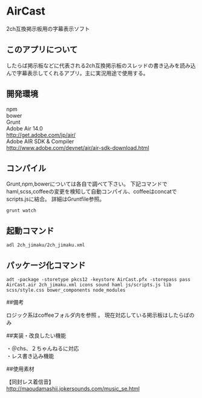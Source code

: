 AirCast
==========

2ch互換掲示板用の字幕表示ソフト
## このアプリについて
したらば掲示板などに代表される2ch互換掲示板のスレッドの書き込みを読み込んで字幕表示してくれるアプリ。主に実況用途で使用する。  
## 開発環境
npm  
bower  
Grunt  
Adobe Air 14.0  
http://get.adobe.com/jp/air/  
Adobe AIR SDK & Compiler  
http://www.adobe.com/devnet/air/air-sdk-download.html  

## コンパイル
Grunt,npm,bowerについては各自で調べて下さい。
下記コマンドでhaml,scss,coffeeの変更を検知して自動コンパイル、coffeeはconcatでscripts.jsに結合。
詳細はGruntfile参照。  
```
grunt watch
```

## 起動コマンド

```
adl 2ch_jimaku/2ch_jimaku.xml
```

## パッケージ化コマンド

```
adt -package -storetype pkcs12 -keystore AirCast.pfx -storepass pass AirCast.air 2ch_jimaku.xml icons sound haml js/scripts.js lib scss/style.css bower_components node_modules
```

##備考

ロジック系はcoffeeフォルダ内を参照 。
現在対応している掲示板はしたらばのみ  

##実装・改良したい機能

・＠chs、２ちゃんねるに対応  
・レス書き込み機能  

##使用素材

【同封レス着信音】  
http://maoudamashii.jokersounds.com/music_se.html  

